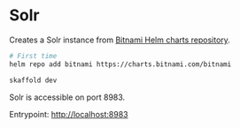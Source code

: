 # Solr

Creates a Solr instance from [Bitnami Helm charts repository](https://bitnami.com/stack/solr/helm).

```sh
# First time
helm repo add bitnami https://charts.bitnami.com/bitnami
```

```sh
skaffold dev
```

Solr is accessible on port 8983.

Entrypoint: [http://localhost:8983](http://localhost:8983)
